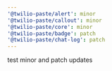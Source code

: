 ```yaml
---
'@twilio-paste/alert': minor
'@twilio-paste/callout': minor
'@twilio-paste/core': minor
'@twilio-paste/badge': patch
'@twilio-paste/chat-log': patch
---
```


test minor and patch updates
